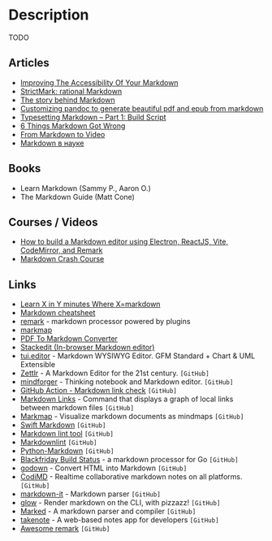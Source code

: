 # Description

TODO


## Articles

- [Improving The Accessibility Of Your Markdown](https://www.smashingmagazine.com/2021/09/improving-accessibility-of-markdown/)
- [StrictMark: rational Markdown](http://doc.replicated.cc/%5EWiki/strictmark.sm)
- [The story behind Markdown](https://capiche.com/e/markdown-history)
- [Customizing pandoc to generate beautiful pdf and epub from markdown](https://learnbyexample.github.io/customizing-pandoc/)
- [Typesetting Markdown – Part 1: Build Script](https://dave.autonoma.ca/blog/2019/05/22/typesetting-markdown-part-1/)
- [6 Things Markdown Got Wrong](https://www.swyx.io/markdown-mistakes/)
- [From Markdown to Video](https://www.narakeet.com/docs/script/)
- [Markdown в науке](https://habr.com/ru/company/macloud/blog/553804/)


## Books

- Learn Markdown (Sammy P., Aaron O.)
- The Markdown Guide (Matt Cone)


## Courses / Videos

- [How to build a Markdown editor using Electron, ReactJS, Vite, CodeMirror, and Remark](https://youtu.be/gxBis8EgoAg)
- [Markdown Crash Course](https://youtu.be/HUBNt18RFbo)


## Links

- [Learn X in Y minutes Where X=markdown](https://learnxinyminutes.com/docs/markdown/)
- [Markdown cheatsheet](https://devhints.io/markdown)
- [remark](https://remark.js.org/) - markdown processor powered by plugins
- [markmap](https://markmap.js.org/)
- [PDF To Markdown Converter](https://pdf2md.morethan.io/)
- [Stackedit (In-browser Markdown editor)](https://stackedit.io/)
- [tui.editor](https://github.com/nhn/tui.editor) - Markdown WYSIWYG Editor. GFM Standard + Chart & UML Extensible
- [Zettlr](https://github.com/Zettlr/Zettlr) - A Markdown Editor for the 21st century. `[GitHub]`
- [mindforger](https://github.com/dvorka/mindforger) - Thinking notebook and Markdown editor. `[GitHub]`
- [GitHub Action - Markdown link check](https://github.com/gaurav-nelson/github-action-markdown-link-check) `[GitHub]`
- [Markdown Links](https://github.com/tchayen/markdown-links) - Command that displays a graph of local links between markdown files `[GitHub]`
- [Markmap](https://github.com/dundalek/markmap) - Visualize markdown documents as mindmaps `[GitHub]`
- [Swift Markdown](https://github.com/apple/swift-markdown) `[GitHub]`
- [Markdown lint tool](https://github.com/markdownlint/markdownlint) `[GitHub]`
- [Markdownlint](https://github.com/DavidAnson/markdownlint) `[GitHub]`
- [Python-Markdown](https://github.com/Python-Markdown/markdown) `[GitHub]`
- [Blackfriday Build Status](https://github.com/russross/blackfriday) - a markdown processor for Go `[GitHub]`
- [godown](https://github.com/mattn/godown) - Convert HTML into Markdown `[GitHub]`
- [CodiMD](https://github.com/hackmdio/codimd) - Realtime collaborative markdown notes on all platforms. `[GitHub]`
- [markdown-it](https://github.com/markdown-it/markdown-it) - Markdown parser `[GitHub]`
- [glow](https://github.com/charmbracelet/glow) - Render markdown on the CLI, with pizzazz! `[GitHub]`
- [Marked](https://github.com/markedjs/marked) - A markdown parser and compiler `[GitHub]`
- [takenote](https://github.com/taniarascia/takenote) - A web-based notes app for developers `[GitHub]`
- [Awesome remark](https://github.com/remarkjs/awesome-remark) `[GitHub]`
